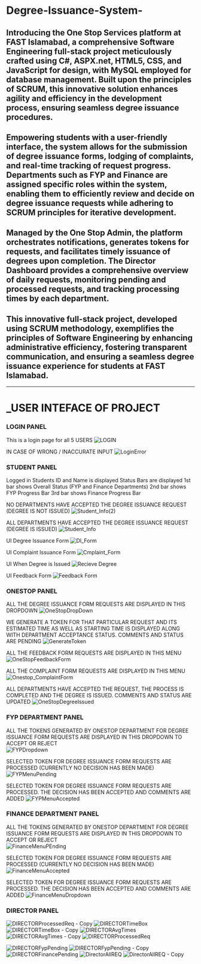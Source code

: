 # Degree-Issuance-System-
## Introducing the One Stop Services platform at FAST Islamabad, a comprehensive Software Engineering full-stack project meticulously crafted using C#, ASPX.net, HTML5, CSS, and JavaScript for design, with MySQL employed for database management. Built upon the principles of SCRUM, this innovative solution enhances agility and efficiency in the development process, ensuring seamless degree issuance procedures.

## Empowering students with a user-friendly interface, the system allows for the submission of degree issuance forms, lodging of complaints, and real-time tracking of request progress. Departments such as FYP and Finance are assigned specific roles within the system, enabling them to efficiently review and decide on degree issuance requests while adhering to SCRUM principles for iterative development.

## Managed by the One Stop Admin, the platform orchestrates notifications, generates tokens for requests, and facilitates timely issuance of degrees upon completion. The Director Dashboard provides a comprehensive overview of daily requests, monitoring pending and processed requests, and tracking processing times by each department.

## This innovative full-stack project, developed using SCRUM methodology, exemplifies the principles of Software Engineering by enhancing administrative efficiency, fostering transparent communication, and ensuring a seamless degree issuance experience for students at FAST Islamabad.

_______________________________________________________________________________________________________________________________________________________________________________________________________________________
  #      _______________________________________________________________________________USER INTEFACE OF PROJECT______________________________________________________________________________ 


### LOGIN PANEL

This is a login page for all 5 USERS
![LOGIN](https://github.com/TayyabSohail/Degree-Issuance-Management-System-/assets/129260556/7a13ef91-b9d0-485d-85d2-6f0c6d907d0a)


IN CASE OF WRONG / INACCURATE INPUT
![LoginError](https://github.com/TayyabSohail/Degree-Issuance-Management-System-/assets/129260556/7480559e-7f03-42f1-a68c-ec8b7232bfcc)


### STUDENT PANEL


Logged in Students ID and Name is displayed
Status Bars are displayed
1st bar shows Overall Status (FYP and Finance Departments)
2nd bar shows FYP Progress Bar
3rd bar shows Finance Progress Bar


NO DEPARTMENTS HAVE ACCEPTED THE DEGREE ISSUANCE REQUEST (DEGREE IS NOT ISSUED)
![Student_Info(2)](https://github.com/TayyabSohail/Degree-Issuance-Management-System-/assets/129260556/5b486b74-a894-4413-b23e-46829e69f2c4)


ALL DEPARTMENTS HAVE ACCEPTED THE DEGREE ISSUANCE REQUEST (DEGREE IS ISSUED)
![Student_Info](https://github.com/TayyabSohail/Degree-Issuance-Management-System-/assets/129260556/5fe47ab3-74fd-4001-bebe-f9f12847c97d)


UI Degree Issuance Form
![DI_Form](https://github.com/TayyabSohail/Degree-Issuance-Management-System-/assets/129260556/5f46fb4b-9a1a-46a1-a22a-9417a8978c5c)


UI Complaint Issuance Form
![Cmplaint_Form](https://github.com/TayyabSohail/Degree-Issuance-Management-System-/assets/129260556/5dabc20a-f10c-4db6-bb3a-d02d53765b49)


UI When Degree is Issued 
![Recieve Degree](https://github.com/TayyabSohail/Degree-Issuance-Management-System-/assets/129260556/a84b2aeb-1346-4161-8848-7257952eef9a)


UI Feedback Form
![Feedback Form](https://github.com/TayyabSohail/Degree-Issuance-Management-System-/assets/129260556/9ebed20c-be70-4a6d-b549-85ee873e9e37)


### ONESTOP PANEL

ALL THE DEGREE ISSUANCE FORM REQUESTS ARE DISPLAYED IN THIS DROPDOWN
![OneStopDropDown](https://github.com/TayyabSohail/Degree-Issuance-Management-System-/assets/129260556/66c1c0e3-be7c-48e0-87e8-b94d048c783a)


WE GENERATE A TOKEN FOR THAT PARTICULAR REQUEST AND ITS ESTIMATED TIME AS WELL AS STARTING TIME IS DISPLAYED ALONG WITH DEPARTMENT ACCEPTANCE STATUS. COMMENTS AND STATUS ARE PENDING 
![GenerateToken](https://github.com/TayyabSohail/Degree-Issuance-Management-System-/assets/129260556/7b46ff62-46af-43cc-8839-6af4022d9d94)


ALL THE FEEDBACK FORM REQUESTS ARE DISPLAYED IN THIS MENU
![OneStopFeedbackForm](https://github.com/TayyabSohail/Degree-Issuance-Management-System-/assets/129260556/ece2b869-4134-4eba-a9ec-d4a93e3c4ea4)


ALL THE COMPLAINT FORM REQUESTS ARE DISPLAYED IN THIS MENU
![Onestop_ComplaintForm](https://github.com/TayyabSohail/Degree-Issuance-Management-System-/assets/129260556/828f1286-b717-4b6c-bfcd-447ae63d15d8)


ALL DEPARTMENTS HAVE ACCEPTED THE REQUEST, THE PROCESS IS COMPLETED AND THE DEGREE IS ISSUED. COMMENTS AND STATUS ARE UPDATED
![OneStopDegreeIssued](https://github.com/TayyabSohail/Degree-Issuance-Management-System-/assets/129260556/2e4aa4b8-34b6-42c1-80b9-0e12705611fc)




### FYP DEPARTMENT PANEL

ALL THE TOKENS GENERATED BY ONESTOP DEPARTMENT FOR DEGREE ISSUANCE FORM REQUESTS ARE DISPLAYED IN THIS DROPDOWN TO ACCEPT OR REJECT   
![FYPDropdown](https://github.com/TayyabSohail/Degree-Issuance-Management-System-/assets/129260556/89d3f697-ec98-4ff0-a30f-3c00cd201a7b)


SELECTED TOKEN FOR DEGREE ISSUANCE FORM REQUESTS ARE PROCESSED (CURRENTLY NO DECISION HAS BEEN MADE)
![FYPMenuPending](https://github.com/TayyabSohail/Degree-Issuance-Management-System-/assets/129260556/24750ecd-7cf5-4547-869a-218eeaf6a04d)


SELECTED TOKEN FOR DEGREE ISSUANCE FORM REQUESTS ARE PROCESSED. THE DECISION HAS BEEN ACCEPTED AND COMMENTS ARE ADDED 
![FYPMenuAccepted](https://github.com/TayyabSohail/Degree-Issuance-Management-System-/assets/129260556/490a1060-c44e-4af7-98a9-c45ebb7e16f6)



### FINANCE DEPARTMENT PANEL

ALL THE TOKENS GENERATED BY ONESTOP DEPARTMENT FOR DEGREE ISSUANCE FORM REQUESTS ARE DISPLAYED IN THIS DROPDOWN TO ACCEPT OR REJECT   
![FinanceMenuPEnding](https://github.com/TayyabSohail/Degree-Issuance-Management-System-/assets/129260556/0d540ba0-7ba6-4990-b1e0-ee22e0fb6844)


SELECTED TOKEN FOR DEGREE ISSUANCE FORM REQUESTS ARE PROCESSED (CURRENTLY NO DECISION HAS BEEN MADE)
![FinanceMenuAccepted](https://github.com/TayyabSohail/Degree-Issuance-Management-System-/assets/129260556/4f50a235-5076-42ff-bed5-ad4c05304337)


SELECTED TOKEN FOR DEGREE ISSUANCE FORM REQUESTS ARE PROCESSED. THE DECISION HAS BEEN ACCEPTED AND COMMENTS ARE ADDED 
![FinanceMenuDropdown](https://github.com/TayyabSohail/Degree-Issuance-Management-System-/assets/129260556/2fab1d73-6901-41a2-a625-ea3e6f59fcd6)

### DIRECTOR PANEL



![DIRECTORProcessedReq - Copy](https://github.com/TayyabSohail/Degree-Issuance-Management-System-/assets/129260556/24917be1-6da8-47e7-99e5-d91b1c006480)
![DIRECTORTimeBox](https://github.com/TayyabSohail/Degree-Issuance-Management-System-/assets/129260556/679fb8b2-4a43-44af-88ff-eae2ee7e4b88)
![DIRECTORTimeBox - Copy](https://github.com/TayyabSohail/Degree-Issuance-Management-System-/assets/129260556/f52f2140-8f2e-49cc-84cd-8de649735bf5)
![DIRECTORAvgTimes](https://github.com/TayyabSohail/Degree-Issuance-Management-System-/assets/129260556/780154d4-1fc2-456e-8f7e-9634048601a0)
![DIRECTORAvgTimes - Copy](https://github.com/TayyabSohail/Degree-Issuance-Management-System-/assets/129260556/ea2536b9-233f-4fad-aafd-eabd8bb1768a)
![DIRECTORProcessedReq](https://github.com/TayyabSohail/Degree-Issuance-Management-System-/assets/129260556/7205e9b8-1233-4a79-a37b-79c6a781d9f0)



![DIRECTORFypPending](https://github.com/TayyabSohail/Degree-Issuance-Management-System-/assets/129260556/8b6534bd-2c41-4881-abcf-c8830e8c72d6)
![DIRECTORFypPending - Copy](https://github.com/TayyabSohail/Degree-Issuance-Management-System-/assets/129260556/52513281-0178-432c-b403-99d7ca9e45a1)
![DIRECTORFinancePending](https://github.com/TayyabSohail/Degree-Issuance-Management-System-/assets/129260556/6493d2f9-c1cf-4fe0-91c1-08ecd2bbe4e9)
![DirectorAllREQ](https://github.com/TayyabSohail/Degree-Issuance-Management-System-/assets/129260556/e7e1eb72-888d-4ef8-a9ad-254595d65764)
![DirectorAllREQ - Copy](https://github.com/TayyabSohail/Degree-Issuance-Management-System-/assets/129260556/6c140dc8-1d0e-422c-9998-0ac480ea4f5e)


